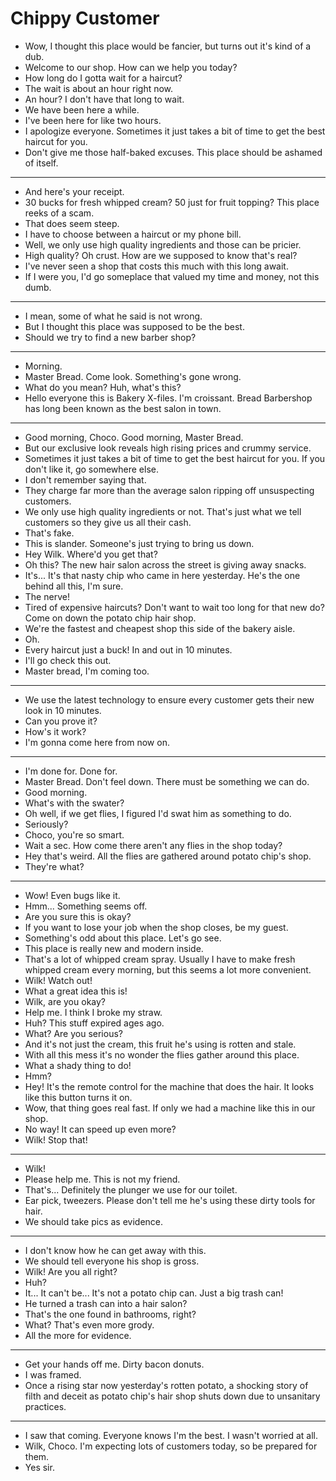 # Chippy Customer

- Wow, I thought this place would be fancier, but turns out it's kind of a dub.
- Welcome to our shop. How can we help you today?
- How long do I gotta wait for a haircut?
- The wait is about an hour right now.
- An hour? I don't have that long to wait.
- We have been here a while.
- I've been here for like two hours.
- I apologize everyone. Sometimes it just takes a bit of time to get the best haircut for you.
- Don't give me those half-baked excuses. This place should be ashamed of itself.
***
- And here's your receipt.
- 30 bucks for fresh whipped cream? 50 just for fruit topping? This place reeks of a scam.
- That does seem steep.
- I have to choose between a haircut or my phone bill.
- Well, we only use high quality ingredients and those can be pricier.
- High quality? Oh crust. How are we supposed to know that's real?
- I've never seen a shop that costs this much with this long await.
- If I were you, I'd go someplace that valued my time and money, not this dumb.
***
- I mean, some of what he said is not wrong.
- But I thought this place was supposed to be the best.
- Should we try to find a new barber shop?
***
- Morning.
- Master Bread. Come look. Something's gone wrong.
- What do you mean? Huh, what's this?
- Hello everyone this is Bakery X-files. I'm croissant. Bread Barbershop has long been known as the best salon in town.
***
- Good morning, Choco. Good morning, Master Bread.
- But our exclusive look reveals high rising prices and crummy service.
- Sometimes it just takes a bit of time to get the best haircut for you. If you don't like it, go somewhere else.
- I don't remember saying that.
- They charge far more than the average salon ripping off unsuspecting customers.
- We only use high quality ingredients or not. That's just what we tell customers so they give us all their cash.
- That's fake.
- This is slander. Someone's just trying to bring us down.
- Hey Wilk. Where'd you get that?
- Oh this? The new hair salon across the street is giving away snacks.
- It's... It's that nasty chip who came in here yesterday. He's the one behind all this, I'm sure.
- The nerve!
- Tired of expensive haircuts? Don't want to wait too long for that new do? Come on down the potato chip hair shop.
- We're the fastest and cheapest shop this side of the bakery aisle.
- Oh.
- Every haircut just a buck! In and out in 10 minutes.
- I'll go check this out.
- Master bread, I'm coming too.
***
- We use the latest technology to ensure every customer gets their new look in 10 minutes.
- Can you prove it?
- How's it work?
- I'm gonna come here from now on.
***
- I'm done for. Done for.
- Master Bread. Don't feel down. There must be something we can do.
- Good morning.
- What's with the swater?
- Oh well, if we get flies, I figured I'd swat him as something to do.
- Seriously?
- Choco, you're so smart.
- Wait a sec. How come there aren't any flies in the shop today?
- Hey that's weird. All the flies are gathered around potato chip's shop.
- They're what?
***
- Wow! Even bugs like it.
- Hmm... Something seems off.
- Are you sure this is okay?
- If you want to lose your job when the shop closes, be my guest.
- Something's odd about this place. Let's go see.
- This place is really new and modern inside.
- That's a lot of whipped cream spray. Usually I have to make fresh whipped cream every morning, but this seems a lot more convenient.
- Wilk! Watch out!
- What a great idea this is!
- Wilk, are you okay?
- Help me. I think I broke my straw.
- Huh? This stuff expired ages ago.
- What? Are you serious?
- And it's not just the cream, this fruit he's using is rotten and stale.
- With all this mess it's no wonder the flies gather around this place.
- What a shady thing to do!
- Hmm?
- Hey! It's the remote control for the machine that does the hair. It looks like this button turns it on.
- Wow, that thing goes real fast. If only we had a machine like this in our shop.
- No way! It can speed up even more?
- Wilk! Stop that!
***
- Wilk!
- Please help me. This is not my friend.
- That's... Definitely the plunger we use for our toilet.
- Ear pick, tweezers. Please don't tell me he's using these dirty tools for hair.
- We should take pics as evidence.
***
- I don't know how he can get away with this.
- We should tell everyone his shop is gross.
- Wilk! Are you all right?
- Huh?
- It... It can't be... It's not a potato chip can. Just a big trash can!
- He turned a trash can into a hair salon?
- That's the one found in bathrooms, right?
- What? That's even more grody.
- All the more for evidence.
***
- Get your hands off me. Dirty bacon donuts.
- I was framed.
- Once a rising star now yesterday's rotten potato, a shocking story of filth and deceit as potato chip's hair shop shuts down due to unsanitary practices.
***
- I saw that coming. Everyone knows I'm the best. I wasn't worried at all.
- Wilk, Choco. I'm expecting lots of customers today, so be prepared for them.
- Yes sir.

